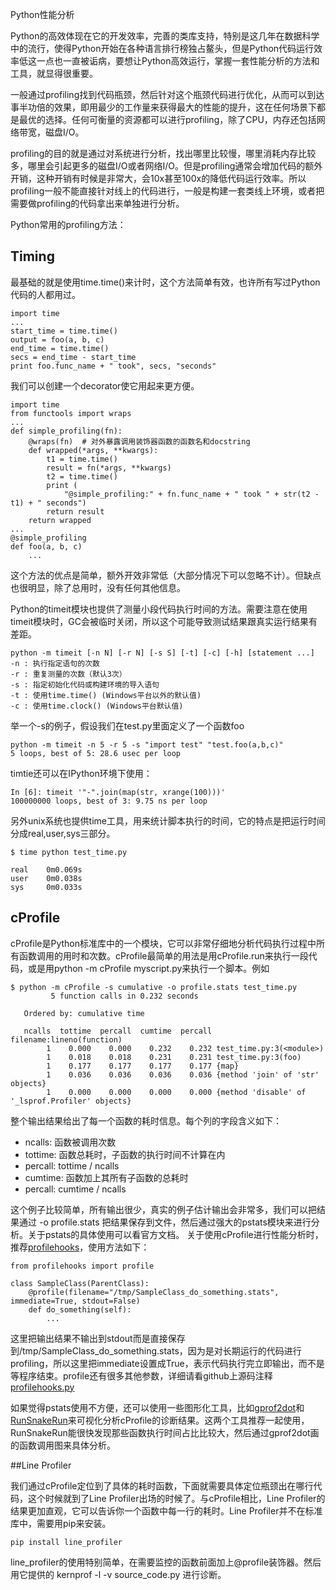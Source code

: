 Python性能分析

Python的高效体现在它的开发效率，完善的类库支持，特别是这几年在数据科学中的流行，使得Python开始在各种语言排行榜独占鳌头，但是Python代码运行效率低这一点也一直被诟病，要想让Python高效运行，掌握一套性能分析的方法和工具，就显得很重要。

一般通过profiling找到代码瓶颈，然后针对这个瓶颈代码进行优化，从而可以到达事半功倍的效果，即用最少的工作量来获得最大的性能的提升，这在任何场景下都是最优的选择。任何可衡量的资源都可以进行profiling，除了CPU，内存还包括网络带宽，磁盘I/O。

profiling的目的就是通过对系统进行分析，找出哪里比较慢，哪里消耗内存比较多，哪里会引起更多的磁盘I/O或者网络I/O。但是profiling通常会增加代码的额外开销，这种开销有时候是非常大，会10x甚至100x的降低代码运行效率。所以profiling一般不能直接针对线上的代码进行，一般是构建一套类线上环境，或者把需要做profiling的代码拿出来单独进行分析。

Python常用的profiling方法：

## Timing

最基础的就是使用time.time()来计时，这个方法简单有效，也许所有写过Python代码的人都用过。
```
import time
...
start_time = time.time()
output = foo(a, b, c)
end_time = time.time()
secs = end_time - start_time
print foo.func_name + " took", secs, "seconds"
```

我们可以创建一个decorator使它用起来更方便。
```
import time
from functools import wraps
...
def simple_profiling(fn):
    @wraps(fn)  # 对外暴露调用装饰器函数的函数名和docstring
    def wrapped(*args, **kwargs):
        t1 = time.time()
        result = fn(*args, **kwargs)
        t2 = time.time()
        print (
            "@simple_profiling:" + fn.func_name + " took " + str(t2 - t1) + " seconds")
        return result
    return wrapped
...
@simple_profiling
def foo(a, b, c)
    ...
```
这个方法的优点是简单，额外开效非常低（大部分情况下可以忽略不计）。但缺点也很明显，除了总用时，没有任何其他信息。

Python的timeit模块也提供了测量小段代码执行时间的方法。需要注意在使用timeit模块时，GC会被临时关闭，所以这个可能导致测试结果跟真实运行结果有差距。
```
python -m timeit [-n N] [-r N] [-s S] [-t] [-c] [-h] [statement ...]
-n : 执行指定语句的次数
-r : 重复测量的次数（默认3次）
-s : 指定初始化代码或构建环境的导入语句
-t : 使用time.time() (Windows平台以外的默认值)
-c : 使用time.clock() (Windows平台默认值)
```
举一个-s的例子，假设我们在test.py里面定义了一个函数foo
```
python -m timeit -n 5 -r 5 -s "import test" "test.foo(a,b,c)"
5 loops, best of 5: 28.6 usec per loop
```

timtie还可以在IPython环境下使用：
```
In [6]: timeit '"-".join(map(str, xrange(100)))'
100000000 loops, best of 3: 9.75 ns per loop
```

另外unix系统也提供time工具，用来统计脚本执行的时间，它的特点是把运行时间分成real,user,sys三部分。
```
$ time python test_time.py

real    0m0.069s
user    0m0.038s
sys     0m0.033s
```


## cProfile

cProfile是Python标准库中的一个模块，它可以非常仔细地分析代码执行过程中所有函数调用的用时和次数。cProfile最简单的用法是用cProfile.run来执行一段代码，或是用python -m cProfile myscript.py来执行一个脚本。例如
```
$ python -m cProfile -s cumulative -o profile.stats test_time.py
         5 function calls in 0.232 seconds

   Ordered by: cumulative time

   ncalls  tottime  percall  cumtime  percall filename:lineno(function)
        1    0.000    0.000    0.232    0.232 test_time.py:3(<module>)
        1    0.018    0.018    0.231    0.231 test_time.py:3(foo)
        1    0.177    0.177    0.177    0.177 {map}
        1    0.036    0.036    0.036    0.036 {method 'join' of 'str' objects}
        1    0.000    0.000    0.000    0.000 {method 'disable' of '_lsprof.Profiler' objects}
```

整个输出结果给出了每一个函数的耗时信息。每个列的字段含义如下：

- ncalls:  函数被调用次数
- tottime: 函数总耗时，子函数的执行时间不计算在内
- percall: tottime / ncalls
- cumtime: 函数加上其所有子函数的总耗时
- percall: cumtime / ncalls

这个例子比较简单，所有输出很少，真实的例子估计输出会非常多，我们可以把结果通过 -o profile.stats 把结果保存到文件，然后通过强大的pstats模块来进行分析。关于pstats的具体使用可以看官方文档。
关于使用cProfile进行性能分析时，推荐[profilehooks](https://mg.pov.lt/profilehooks/)，使用方法如下：
```
from profilehooks import profile

class SampleClass(ParentClass):
    @profile(filename="/tmp/SampleClass_do_something.stats", immediate=True, stdout=False)
    def do_something(self):
        ...
```

这里把输出结果不输出到stdout而是直接保存到/tmp/SampleClass_do_something.stats，因为是对长期运行的代码进行profiling，所以这里把immediate设置成True，表示代码执行完立即输出，而不是等程序结束。profile还有很多其他参数，详细请看github上源码注释[profilehooks.py](https://raw.githubusercontent.com/mgedmin/profilehooks/master/profilehooks.py)

如果觉得pstats使用不方便，还可以使用一些图形化工具，比如[gprof2dot](https://github.com/jrfonseca/gprof2dot)和[RunSnakeRun](https://www.jianshu.com/p/26ccb05bad9e)来可视化分析cProfile的诊断结果。这两个工具推荐一起使用，RunSnakeRun能很快发现那些函数执行时间占比比较大，然后通过gprof2dot画的函数调用图来具体分析。

##Line Profiler

我们通过cProfile定位到了具体的耗时函数，下面就需要具体定位瓶颈出在哪行代码，这个时候就到了Line Profiler出场的时候了。与cProfile相比，Line Profiler的结果更加直观，它可以告诉你一个函数中每一行的耗时。Line Profiler并不在标准库中，需要用pip来安装。
```
pip install line_profiler
```
line_profiler的使用特别简单，在需要监控的函数前面加上@profile装饰器。然后用它提供的 kernprof -l -v source_code.py 进行诊断。

